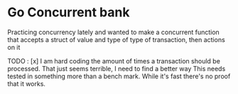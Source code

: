 # Go Concurrent bank

Practicing concurrency lately and wanted to make a concurrent function that accepts a struct of value and type of type of transaction, then actions on it

TODO :
[x] I am hard coding the amount of times a transaction should be processed. That just seems terrible, I need to find a better way
This needs tested in something more than a bench mark. While it's fast there's no proof that it works.

